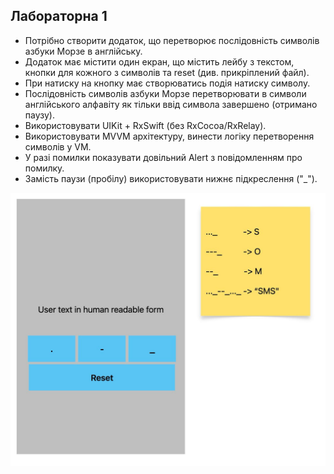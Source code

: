 ##  Лабораторна 1

* Потрібно створити додаток, що перетворює послідовність символів азбуки Морзе в англійську.
* Додаток має містити один екран, що містить лейбу з текстом, кнопки для кожного з символів та reset (див. прикріплений файл).
* При натиску на кнопку має створюватись подія натиску символу. 
* Послідовність символів азбуки Морзе перетворювати в символи англійського алфавіту як тільки ввід символа завершено (отримано паузу).
* Використовувати UIKit + RxSwift (без RxCocoa/RxRelay). 
* Використовувати MVVM архітектуру, винести логіку перетворення символів у VM. 
* У разі помилки показувати довільний Alert з повідомленням про помилку.
* Замість паузи (пробілу) використовувати нижнє підкреслення ("_").

![Example](example.jpg)
